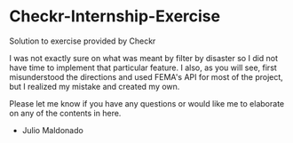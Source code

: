 # Checkr-Internship-Exercise
Solution to exercise provided by Checkr

I was not exactly sure on what was meant by filter by disaster so I did not 
have time to implement that particular feature. I also, as you will see, 
first misunderstood the directions and used FEMA's API for most of the 
project, but I realized my mistake and created my own. 

Please let me know if you have any questions or would like me to elaborate 
on any of the contents in here. 

- Julio Maldonado
